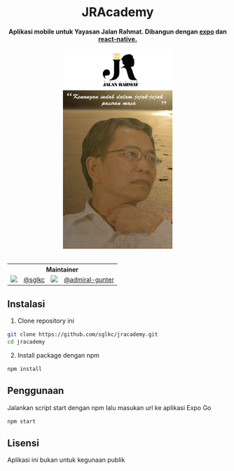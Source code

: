 <div align=center>
  <h1>JRAcademy</h1>
  <p><strong>Aplikasi mobile untuk Yayasan Jalan Rahmat. Dibangun dengan <a href="https://expo.dev/">expo</a> dan <a href="http://reactnative.dev/">react-native.</a></strong></p>

  <img src="src/assets/splash-static.png" width="250">
  <br><br>
  
  <table>
    <tr>
      <th colspan="4">Maintainer</th>
    </tr>
    <tr>
      <td>
        <img src="https://avatars.githubusercontent.com/u/31957516" width="64">
      </td>
      <td>
        <a href="https://github.com/sglkc">@sglkc</a>
      </td>
      <td>
        <img src="https://avatars.githubusercontent.com/u/93702694" width="64">
      </td>
      <td>
        <a href="https://github.com/admiral-gunter">@admiral-gunter</a>
      </td>
    </tr>
  </table>
</div>


## Instalasi

1. Clone repository ini
```sh
git clone https://github.com/sglkc/jracademy.git
cd jracademy
```

2. Install package dengan npm
```sh
npm install
```

## Penggunaan

Jalankan script start dengan npm lalu masukan url ke aplikasi Expo Go
```sh
npm start
```

## Lisensi

Aplikasi ini bukan untuk kegunaan publik
